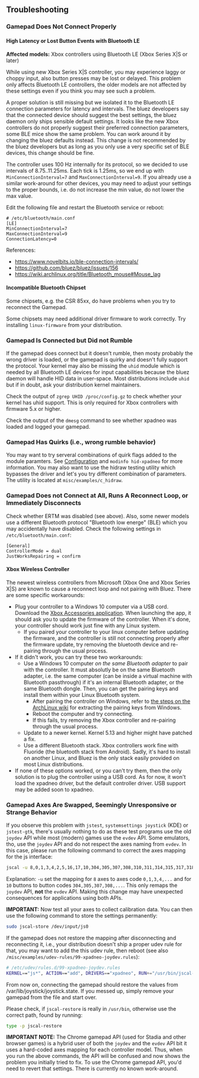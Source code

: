 ## Troubleshooting

### Gamepad Does Not Connect Properly

#### High Latency or Lost Button Events with Bluetooth LE

**Affected models:** Xbox controllers using Bluetooth LE (Xbox Series X\|S or later)

While using new Xbox Series X\|S controller, you may experience laggy or choppy input, also button presses may be
lost or delayed. This problem only affects Bluetooth LE controllers, the older models are not affected by these
settings even if you think you may see such a problem.

A proper solution is still missing but we isolated it to the Bluetooth LE connection parameters for latency and
intervals. The bluez developers say that the connected device should suggest the best settings, the bluez daemon only
ships sensible default settings. It looks like the new Xbox controllers do not properly suggest their preferred
connection parameters, some BLE mice show the same problem. You can work around it by changing the bluez defaults
instead. This change is not recommended by the bluez developers but as long as you only use a very specific set of BLE
devices, this change should be fine.

The controller uses 100 Hz internally for its protocol, so we decided to use intervals of 8.75..11.25ms. Each tick is
1.25ms, so we end up with `MinConnectionInterval=7` and `MaxConnectionInterval=9`. If you already use a similar
work-around for other devices, you may need to adjust your settings to the proper bounds, i.e. do not increase the
min value, do not lower the max value.

Edit the following file and restart the Bluetooth service or reboot:
```
# /etc/bluetooth/main.conf
[LE]
MinConnectionInterval=7
MaxConnectionInterval=9
ConnectionLatency=0
```

References:

* https://www.novelbits.io/ble-connection-intervals/
* https://github.com/bluez/bluez/issues/156
* https://wiki.archlinux.org/title/Bluetooth_mouse#Mouse_lag


#### Incompatible Bluetooth Chipset

Some chipsets, e.g. the CSR 85xx, do have problems when you try to reconnect the Gamepad.

Some chipsets may need additional driver firmware to work correctly. Try installing
`linux-firmware` from your distribution.


### Gamepad Is Connected but Did not Rumble

If the gamepad does connect but it doesn't rumble, then mosty probably the wrong driver is loaded,
or the gamepad is quirky and doesn't fully support the protocol. Your kernel may also be missing the `uhid` module
which is needed by all Bluetooth LE devices for input capabilities because the bluez daemon will handle HID data in
user-space. Most distributions include  `uhid` but if in doubt, ask your distribution kernel maintainers.

Check the output of `zgrep UHID /proc/config.gz` to check whether your kernel has uhid support. This is only required
for Xbox controllers with firmware 5.x or higher.

Check the output of the `dmesg` command to see whether xpadneo was loaded and logged your
gamepad.


### Gamepad Has Quirks (i.e., wrong rumble behavior)

You may want to try serveral combinations of quirk flags added to the module paramters.
See [Configuration](https://atar-axis.github.io/xpadneo/#configuration) and `modinfo hid-xpadneo`
for more information. You may also want to use the hidraw testing utility which bypasses the
driver and let's you try different combination of parameters. The utility is located at
`misc/examples/c_hidraw`.


### Gamepad Does not Connect at All, Runs A Reconnect Loop, or Immediately Disconnects

Check whether ERTM was disabled (see above). Also, some newer models use a different Bluetooth protocol "Bluetooth
low energe" (BLE) which you may accidentally have disabled. Check the following settings in `/etc/bluetooth/main.conf`:
```
[General]
ControllerMode = dual
JustWorksRepairing = confirm
```


#### Xbox Wireless Controller

The newest wireless controllers from Microsoft (Xbox One and Xbox Series X\|S) are known to cause a reconnect loop and
not pairing with Bluez. There are some specific workarounds:

- Plug your controller to a Windows 10 computer via a USB cord. Download
  the [Xbox Accessories application](https://xbox.com/accessories-app). When launching the app, it should ask you to
  update the firmware of the controller. When it's done, your controller should work just fine with any Linux system.
  - If you paired your controller to your linux computer before updating the firmware, and the controller is still not connecting properly after the firmware update, try removing the bluetooth device and re-pairing through the usual process. 
- If it didn't work, you can try these two workarounds:
    - Use a Windows 10 computer *on the same Bluetooth adapter* to pair with the controller. It must absolutly be on
      the same Bluetooth adapter, i.e. the same computer (can be inside a virtual machine with Bluetooth passthrough)
      if it's an internal Bluetooth adapter, or the same Bluetooth dongle. Then, you can get the pairing keys and
      install them within your Linux Bluetooth system.
      - After pairing the controller on Windows, refer to [the steps on the ArchLinux wiki](https://wiki.archlinux.org/title/Bluetooth#Extracting_on_Windows) for extracting the pairing keys from Windows.
      - Reboot the computer and try connecting.
      - If this fails, try removing the Xbox controller and re-pairing through the usual process.
    - Update to a newer kernel. Kernel 5.13 and higher might have patched a fix.
    - Use a different Bluetooth stack. Xbox controllers work fine with Fluoride (the bluetooth stack from Android).
      Sadly, it's hard to install on another Linux, and Bluez is the only stack easily provided on most Linux
      distributions.
- If none of these options worked, or you can't try them, then the only solution is to plug the controller using a USB
  cord. As for now, it won't load the xpadneo driver, but the default controller driver. USB support may be added soon
  to xpadneo.


### Gamepad Axes Are Swapped, Seemingly Unresponsive or Strange Behavior

If you observe this problem with `jstest`, `systemsettings joystick` (KDE) or `jstest-gtk`, there's usually nothing
to do as these test programs use the old `joydev` API while most (modern) games use the `evdev` API. Some emulators,
tho, use the `joydev` API and do not respect the axes naming from `evdev`. In this case, please run the following
command to correct the axes mapping for the js interface:

```bash
jscal -u 8,0,1,3,4,2,5,16,17,10,304,305,307,308,310,311,314,315,317,318 /dev/input/js0
```

Explanation: `-u` set the mapping for `8` axes to axes code `0,1,3,4,...` and for `10` buttons to button codes
`304,305,307,308,...`. This only remaps the `joydev` API, **not** the `evdev` API. Making this change may have
unexpected consequences for applications using both APIs.

**IMPORTANT:** Now test all your axes to collect calibration data. You can then use the following command to store the
settings permanently:

```bash
sudo jscal-store /dev/input/js0
```

If the gamepad does not restore the mapping after disconnecting and reconnecting it, i.e., your distribution doesn't
ship a proper udev rule for that, you may want to add the this udev rule, then reboot (see also
`/misc/examples/udev-rules/99-xpadneo-joydev.rules`):

```bash
# /etc/udev/rules.d/99-xpadneo-joydev.rules
KERNEL=="js*", ACTION=="add", DRIVERS=="xpadneo", RUN+="/usr/bin/jscal-restore %E{DEVNAME}"
```

From now on, connecting the gamepad should restore the values from /var/lib/joystick/joystick.state. If you messed up,
simply remove your gamepad from the file and start over.

Please check, if `jscal-restore` is really in `/usr/bin`, otherwise use the correct path, found by running:

```bash
type -p jscal-restore
```

**IMPORTANT NOTE:** The Chrome gamepad API (used for Stadia and other browser games) is a hybrid user of both the
`joydev` and the `evdev` API bit it uses a hard-coded axes mapping for each controller model. Thus, when you run the
above commands, the API will be confused and now shows the problem you initially tried to fix. To use the Chrome
gamepad API, you'd need to revert that settings. There is currently no known work-around.
